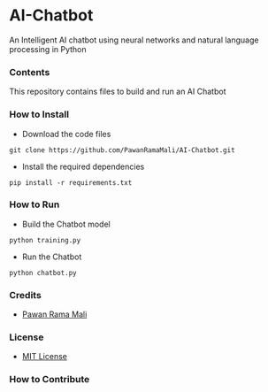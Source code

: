 # AI-Chatbot

An Intelligent AI chatbot using neural networks and natural language processing in Python

### Contents 

This repository contains files to build and run an AI Chatbot 

### How to Install 

* Download the code files

```
git clone https://github.com/PawanRamaMali/AI-Chatbot.git 

```

* Install the required dependencies 

```
pip install -r requirements.txt 
```

### How to Run

* Build the Chatbot model 

```
python training.py
```

* Run the Chatbot  
```
python chatbot.py
```

### Credits

* [Pawan Rama Mali](https://github.com/PawanRamaMali) 

### License 

* [MIT License]('LICENSE')
### How to Contribute
